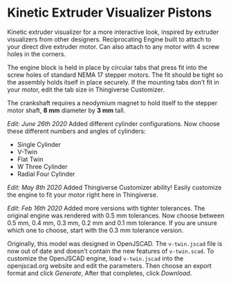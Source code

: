 # Kinetic Extruder Visualizer Pistons

Kinetic extruder visualizer for a more interactive look, inspired by extruder visualizers from other designers. Reciprocating Engine built to attach to your direct dive extruder motor. Can also attach to any motor with 4 screw holes in the corners.

The engine block is held in place by circular tabs that press fit into the screw holes of standard NEMA 17 stepper motors. The fit should be tight so the assembly holds itself in place securely. If the mounting tabs don't fit in your motor, edit the tab size in Thingiverse Customizer.

The crankshaft requires a neodymium magnet to hold itself to the stepper motor shaft, **8 mm** diameter by **3 mm** tall.

*Edit: June 26th 2020*
Added different cylinder configurations. Now choose these different numbers and angles of cylinders:

* Single Cylinder
* V-Twin
* Flat Twin
* W Three Cylinder
* Radial Four Cylinder

*Edit: May 8th 2020*
Added Thingiverse Customizer ability! Easily customize the engine to fit your motor right here in Thingiverse.

*Edit: Feb 16th 2020*
Added more versions with tighter tolerances. The original engine was rendered with 0.5 mm tolerances. Now choose between 0.5 mm, 0.4 mm, 0.3 mm, 0.2 mm and 0.1 mm tolerance. If you are unsure which one to choose, start with the 0.3 mm tolerance version.

Originally, this model was designed in OpenJSCAD. The `v-twin.jscad` file is now out of date and doesn't contain the new features of `v-twin.scad`. To customize the OpenJSCAD engine, load `v-twin.jscad` into the openjscad.org website and edit the parameters. Then choose an export format and click *Generate*, After that completes, click *Download*.
